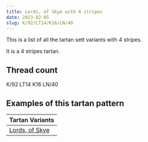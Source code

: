 ```yaml
---
title: Lords, of Skye with 4 stripes
date: 2023-02-05
slug: K/92/LT14/K16/LN/40
---
```

This is a list of all the tartan sett variants with 4 stripes.

It is a 4 stripes tartan.


## Thread count
K/92 LT14 K16 LN/40

## Examples of this tartan pattern

| Tartan Variants |
|---------------|
| [Lords, of Skye](/variants/k/92/lt14/k16/ln/40-k000000-lne0e0e0-lt806050)||
